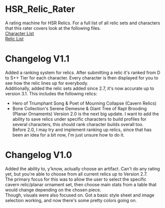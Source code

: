# HSR_Relic_Rater
A rating machine for HSR Relics. 
For a full list of all relic sets and characters that this rater covers look at the following files.<br>
[Character List](Character_list.txt)<br>
[Relic List](Relic_list.txt)

# Changelog V1.1
Added a ranking system for relics. After submitting a relic it's ranked from D to S++ Tier for each character. Every character is then displayed   for you to see how the relic lines up for everybody.<br>
Additionally, added the relic sets added since 2.7, it's now accurate up to version 3.1. This includes the following relics:
- Hero of Triumphant Song & Poet of Mourning Collapse (Cavern Relics)
- Bone Collection's Serene Demesne & Giant Tree of Rapt Brooding (Planar Ornaments)
Version 2.0 is the next big update. I want to add the ability to save relics under specific characters to build profiles for several characters, this should rank character builds overall too.<br>
Before 2.0, I may try and implement ranking up relics, since that has been an idea for a bit now, I'm just unsure how to do it.

# Changelog V1.0
Added the ability to, y'know, actually choose an artifact. Can't do any rating yet, but you're able to choose from all current relics up to Version 2.7.<br>
The primary focus for this was to allow the user to select the specific cavern relic/planar ornament set, then choose main stats from a table that would change depending on the chosen piece.<br>
Though, visuals were also focused on. Got a basic style sheet and image selection working, and now there's some pretty colors going on.
